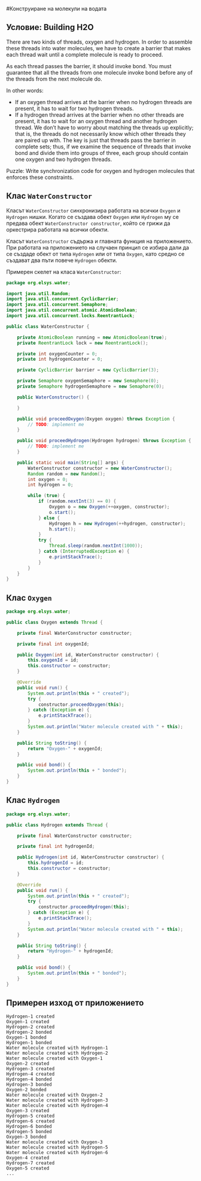#Конструиране на молекули на водата

## Условие: Building H2O

There are two kinds of threads, oxygen and hydrogen. In order to assemble
these threads into water molecules, we have to create a barrier that makes each
thread wait until a complete molecule is ready to proceed.

As each thread passes the barrier, it should invoke bond. You must guarantee
that all the threads from one molecule invoke bond before any of the threads
from the next molecule do.

In other words:
* If an oxygen thread arrives at the barrier when no hydrogen threads are
present, it has to wait for two hydrogen threads.
* If a hydrogen thread arrives at the barrier when no other threads are
present, it has to wait for an oxygen thread and another hydrogen thread.
We don’t have to worry about matching the threads up explicitly; that is,
the threads do not necessarily know which other threads they are paired up
with. The key is just that threads pass the barrier in complete sets; thus, if we
examine the sequence of threads that invoke bond and divide them into groups
of three, each group should contain one oxygen and two hydrogen threads.

Puzzle: Write synchronization code for oxygen and hydrogen molecules that
enforces these constraints.


## Клас `WaterConstructor`

Класът `WaterConstructor` синхронизира работата на всички `Oxygen` и `Hydrogen` нишки. Когато се създава
обект `Oxygen` или `Hydrogen` му се предава обект `WaterConstructor constructor`, който се грижи да оркестрира
работата на всички обекти.

Класът `WaterConstructor` съдържа и главната функция на приложението. При работата на приложението на случаен 
принцип се избира дали да се създаде обект от типа `Hydrogen` или от типа `Oxygen`, като средно се създават два 
пъти повече `Hydrogen` обекти.

Примерен скелет на класа `WaterConstructor`:

```java
package org.elsys.water;

import java.util.Random;
import java.util.concurrent.CyclicBarrier;
import java.util.concurrent.Semaphore;
import java.util.concurrent.atomic.AtomicBoolean;
import java.util.concurrent.locks.ReentrantLock;

public class WaterConstructor {

	private AtomicBoolean running = new AtomicBoolean(true);
	private ReentrantLock lock = new ReentrantLock();

	private int oxygenCounter = 0;
	private int hydrogenCounter = 0;

	private CyclicBarrier barrier = new CyclicBarrier(3);

	private Semaphore oxygenSemaphore = new Semaphore(0);
	private Semaphore hydrogenSemaphore = new Semaphore(0);

	public WaterConstructor() {

	}

	public void proceedOxygen(Oxygen oxygen) throws Exception {
		// TODO: implement me
	}

	public void proceedHydrogen(Hydrogen hydrogen) throws Exception {
		// TODO: implement me
	}

	public static void main(String[] args) {
		WaterConstructor constructor = new WaterConstructor();
		Random random = new Random();
		int oxygen = 0;
		int hydrogen = 0;

		while (true) {
			if (random.nextInt(3) == 0) {
				Oxygen o = new Oxygen(++oxygen, constructor);
				o.start();
			} else {
				Hydrogen h = new Hydrogen(++hydrogen, constructor);
				h.start();
			}
			try {
				Thread.sleep(random.nextInt(1000));
			} catch (InterruptedException e) {
				e.printStackTrace();
			}
		}
	}
}


```

## Клас `Oxygen`

```java
package org.elsys.water;

public class Oxygen extends Thread {

	private final WaterConstructor constructor;

	private final int oxygenId;

	public Oxygen(int id, WaterConstructor constructor) {
		this.oxygenId = id;
		this.constructor = constructor;
	}

	@Override
	public void run() {
		System.out.println(this + " created");
		try {
			constructor.proceedOxygen(this);
		} catch (Exception e) {
			e.printStackTrace();
		}
		System.out.println("Water molecule created with " + this);
	}

	public String toString() {
		return "Oxygen-" + oxygenId;
	}

	public void bond() {
		System.out.println(this + " bonded");
	}
}

```

## Клас `Hydrogen`

```java
package org.elsys.water;

public class Hydrogen extends Thread {

	private final WaterConstructor constructor;

	private final int hydrogenId;

	public Hydrogen(int id, WaterConstructor constructor) {
		this.hydrogenId = id;
		this.constructor = constructor;
	}

	@Override
	public void run() {
		System.out.println(this + " created");
		try {
			constructor.proceedHydrogen(this);
		} catch (Exception e) {
			e.printStackTrace();
		}
		System.out.println("Water molecule created with " + this);
	}

	public String toString() {
		return "Hydrogen-" + hydrogenId;
	}

	public void bond() {
		System.out.println(this + " bonded");
	}
}
```

## Примерен изход от приложението

```
Hydrogen-1 created
Oxygen-1 created
Hydrogen-2 created
Hydrogen-2 bonded
Oxygen-1 bonded
Hydrogen-1 bonded
Water molecule created with Hydrogen-1
Water molecule created with Hydrogen-2
Water molecule created with Oxygen-1
Oxygen-2 created
Hydrogen-3 created
Hydrogen-4 created
Hydrogen-4 bonded
Hydrogen-3 bonded
Oxygen-2 bonded
Water molecule created with Oxygen-2
Water molecule created with Hydrogen-3
Water molecule created with Hydrogen-4
Oxygen-3 created
Hydrogen-5 created
Hydrogen-6 created
Hydrogen-6 bonded
Hydrogen-5 bonded
Oxygen-3 bonded
Water molecule created with Oxygen-3
Water molecule created with Hydrogen-5
Water molecule created with Hydrogen-6
Oxygen-4 created
Hydrogen-7 created
Oxygen-5 created
...
```